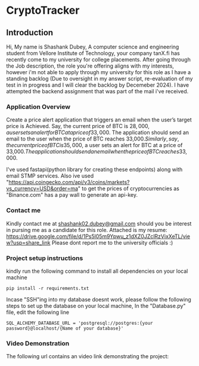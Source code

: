 # CryptoTracker

## Introduction

Hi, My name is Shashank Dubey, A computer science and engineering student from Vellore Institute of Technology, your company tanX.fi has recently come to my university for college placements. After going through the Job description, the role you're offering aligns with my interests, however i'm not able to apply through my university for this role as I have a standing backlog (Due to oversight in my answer script, re-evaluation of my test in in progress and I will clear the backlog by Decemeber 2024). 
I have attempted the backend assignment that was part of the mail i've received.


### Application Overview
Create a price alert application that triggers an email when the user’s target price is
Achieved.
Say, the current price of BTC is $28,000, a user sets an alert for BTC at a price of 33,000$.
The application should send an email to the user when the price of BTC reaches 33,000$.
Similarly, say, the current price of BTC is 35,000$, a user sets an alert for BTC at a price of
33,000$. The application should send an email when the price of BTC reaches 33,000$.

I've used fastapi(python library for creating these endpoints) along with email STMP services.
Also ive used "https://api.coingecko.com/api/v3/coins/markets?vs_currency=USD&order=ma" to get the prices of cryptocurrencies as "Binance.com" has a pay wall to generate an api-key.

### Contact me
Kindly contact me at shashank02.dubey@gmail.com should you be interest in pursing me as a candidate for this role.
Attached is my resume: https://drive.google.com/file/d/1Ps5l05m9Ypwu_z1dXZ0JZclRzVixXeTL/view?usp=share_link
Please dont report me to the university officials :)

### Project setup instructions
kindly run the following command to install all dependencies on your local machine
```
pip install -r requirements.txt
```
Incase "SSH"ing into my database doesnt work, please follow the following steps to set up the database on your local machine,
In the "Database.py" file, edit the following line
```
SQL_ALCHEMY_DATABASE_URL = 'postgresql://postgres:{your password}@localhost/{Name of your database}'
```


### Video Demonstration
The following url contains an video link demonstrating the project: 
